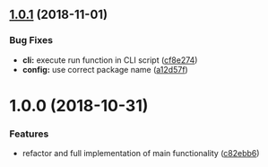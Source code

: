 ## [1.0.1](https://github.com/EndemolShineGroup/git-author-check/compare/v1.0.0...v1.0.1) (2018-11-01)


### Bug Fixes

* **cli:** execute run function in CLI script ([cf8e274](https://github.com/EndemolShineGroup/git-author-check/commit/cf8e274))
* **config:** use correct package name ([a12d57f](https://github.com/EndemolShineGroup/git-author-check/commit/a12d57f))

# 1.0.0 (2018-10-31)


### Features

* refactor and full implementation of main functionality ([c82ebb6](https://github.com/EndemolShineGroup/git-author-check/commit/c82ebb6))
